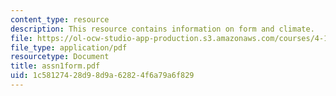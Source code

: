 ```yaml
---
content_type: resource
description: This resource contains information on form and climate.
file: https://ol-ocw-studio-app-production.s3.amazonaws.com/courses/4-144-architectural-design-level-ii-new-orleans-studio-spring-2006/1c58127428d98d9a62824f6a79a6f829_assn1form.pdf
file_type: application/pdf
resourcetype: Document
title: assn1form.pdf
uid: 1c581274-28d9-8d9a-6282-4f6a79a6f829
---
```

